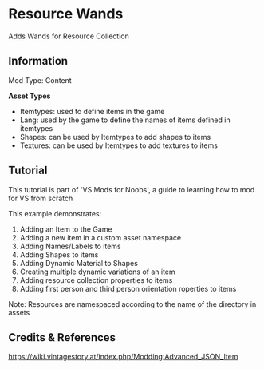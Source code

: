 # Resource Wands

Adds Wands for Resource Collection
 
## Information

Mod Type: Content 

**Asset Types**

- Itemtypes: used to define items in the game
- Lang: used by the game to define the names of items defined in itemtypes
- Shapes: can be used by Itemtypes to add shapes to items
- Textures: can be used by Itemtypes to add textures to items
 
## Tutorial

This tutorial is part of 'VS Mods for Noobs', a guide to learning how to mod for VS from scratch

This example demonstrates:

1. Adding an Item to the Game
2. Adding a new item in a custom asset namespace
4. Adding Names/Labels to items
3. Adding Shapes to items
4. Adding Dynamic Material to Shapes
5. Creating multiple dynamic variations of an item
6. Adding resource collection properties to items
6. Adding first person and third person orientation roperties to items


Note: Resources are namespaced according to the name of the directory in assets

## Credits & References

https://wiki.vintagestory.at/index.php/Modding:Advanced_JSON_Item